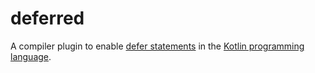 # deferred

A compiler plugin to enable [defer statements](https://go.dev/ref/spec#Defer_statements) in
the [Kotlin programming language](https://kotlinlang.org/). 
